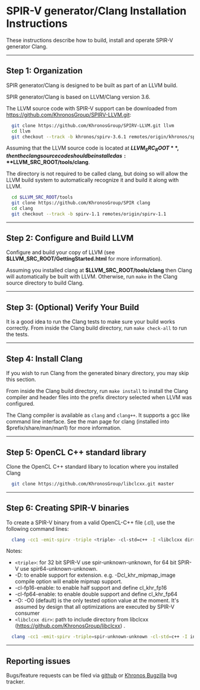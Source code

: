 SPIR-V generator/Clang Installation Instructions
================================================

These instructions describe how to build, install and operate SPIR-V generator Clang.

-----------------------
Step 1: Organization
-----------------------

SPIR generator/Clang is designed to be built as part of an LLVM build.

SPIR generator/Clang is based on LLVM/Clang version 3.6.

The LLVM source code with SPIR-V support can be downloaded from <https://github.com/KhronosGroup/SPIRV-LLVM.git>:

```bash
  git clone https://github.com/KhronosGroup/SPIRV-LLVM.git llvm
  cd llvm
  git checkout --track -b khronos/spirv-3.6.1 remotes/origin/khronos/spirv-3.6.1
```

Assuming that the LLVM source code is located at **$LLVM_SRC_ROOT**, then the clang
source code should be installed as: **$LLVM_SRC_ROOT/tools/clang**.

The directory is not required to be called clang, but doing so will allow the
LLVM build system to automatically recognize it and build it along with LLVM.

```bash
  cd $LLVM_SRC_ROOT/tools
  git clone https://github.com/KhronosGroup/SPIR clang
  cd clang
  git checkout --track -b spirv-1.1 remotes/origin/spirv-1.1
```

--------------------------------
Step 2: Configure and Build LLVM
--------------------------------

Configure and build your copy of LLVM (see **$LLVM_SRC_ROOT/GettingStarted.html** for more information).

Assuming you installed clang at **$LLVM_SRC_ROOT/tools/clang** then Clang will
automatically be built with LLVM. Otherwise, run `make` in the Clang source
directory to build Clang.

------------------------------------
Step 3: (Optional) Verify Your Build
------------------------------------

It is a good idea to run the Clang tests to make sure your build works
correctly. From inside the Clang build directory, run `make check-all` to run the
tests.

---------------------
Step 4: Install Clang
---------------------

If you wish to run Clang from the generated binary directory, you may skip this
section.

From inside the Clang build directory, run `make install` to install the Clang
compiler and header files into the prefix directory selected when LLVM was
configured.

The Clang compiler is available as `clang` and `clang++`. It supports a gcc
like command line interface. See the man page for clang (installed into
$prefix/share/man/man1) for more information.

-----------------------------------
Step 5: OpenCL C++ standard library
-----------------------------------

Clone the OpenCL C++ standard libary to location where you installed Clang

```bash
  git clone https://github.com/KhronosGroup/libclcxx.git master
```

--------------------------------
Step 6: Creating SPIR-V binaries
--------------------------------

To create a SPIR-V binary from a valid OpenCL-C++ file (.cl), use the following
command lines:

```bash
  clang -cc1 -emit-spirv -triple <triple> -cl-std=c++ -I <libclcxx dir> -x cl -o <output> <input>
```

Notes:

* `<triple>`: for 32 bit SPIR-V use spir-unknown-unknown, for 64 bit SPIR-V use spir64-unknown-unknown.
* -D<extension>: to enable support for extension. e.g. -Dcl_khr_mipmap_image compile option will enable mipmap support.
* -cl-fp16-enable: to enable half support and define cl_khr_fp16
* -cl-fp64-enable: to enable double support and define cl_khr_fp64
* -O<optimization level>: -O0 (default) is the only tested option value at the moment. It's assumed by design that all optimizations are executed by SPIR-V consumer
* `<libclcxx dir>`: path to include directory from libclcxx (https://github.com/KhronosGroup/libclcxx)
.

```bash
  clang -cc1 -emit-spirv -triple=spir-unknown-unknown -cl-std=c++ -I include kernel.cl -o kernel.spir
```

----------------
Reporting issues
----------------

Bugs/feature requests can be filed via [github](https://github.com/KhronosGroup/SPIR/issues) or [Khronos Bugzilla](https://www.khronos.org/bugzilla/) bug tracker.
